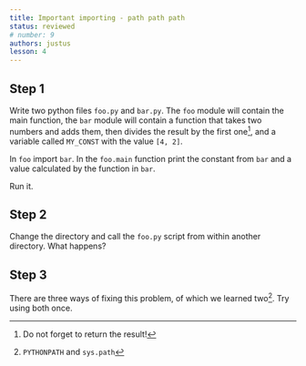 ```yaml
---
title: Important importing - path path path
status: reviewed
# number: 9
authors: justus
lesson: 4
---
```


## Step 1

Write two python files `foo.py` and `bar.py`. The `foo` module will contain the main function, the `bar` module will contain a function that takes two numbers and adds them, then divides the result by the first one[^return], and a variable called `MY_CONST` with the value `[4, 2]`.

In `foo` import `bar`. In the `foo.main` function print the constant from `bar` and a value calculated by the function in `bar`.

Run it.

[^return]:
    Do not forget to return the result!

## Step 2

Change the directory and call the `foo.py` script from within another directory. What happens?

## Step 3

There are three ways of fixing this problem, of which we learned two[^path]. Try using both once.

[^path]:
    `PYTHONPATH` and `sys.path`
